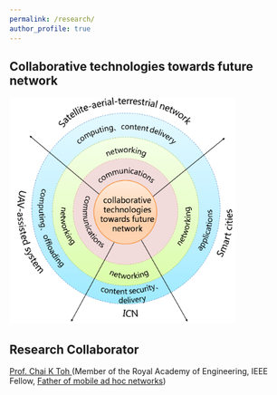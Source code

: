 ```yaml
---
permalink: /research/
author_profile: true
---
```


Collaborative technologies towards future network 
-------- 
<img src="/images/framework.png" height="400" width="400">

Research Collaborator 
--------
<a href="http://dcs-en.site.nthu.edu.tw/p/404-1010-36677.php" target="_blank">Prof. Chai K Toh </a>(Member of the Royal Academy of Engineering, IEEE Fellow, <a href="https://ruvid.org/ri-world/the-roads-of-the-future-will-talk-and-sing-charge-vehicle-and-turn-on-streetlights/" target="_blank">Father of mobile ad hoc networks</a>)



